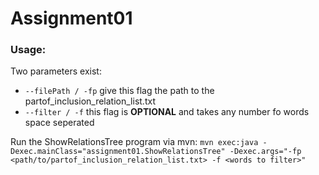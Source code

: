 # Assignment01
### Usage:

Two parameters exist:
- `--filePath / -fp` give this flag the path to the partof_inclusion_relation_list.txt
- `--filter / -f` this flag is **OPTIONAL** and takes any number fo words space seperated

Run the ShowRelationsTree program via mvn:
`mvn exec:java -Dexec.mainClass="assignment01.ShowRelationsTree" -Dexec.args="-fp 
<path/to/partof_inclusion_relation_list.txt> -f <words to filter>" `
